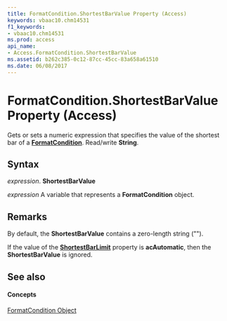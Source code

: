 ```yaml
---
title: FormatCondition.ShortestBarValue Property (Access)
keywords: vbaac10.chm14531
f1_keywords:
- vbaac10.chm14531
ms.prod: access
api_name:
- Access.FormatCondition.ShortestBarValue
ms.assetid: b262c385-0c12-87cc-45cc-83a658a61510
ms.date: 06/08/2017
---
```



# FormatCondition.ShortestBarValue Property (Access)

Gets or sets a numeric expression that specifies the value of the shortest bar of a **[FormatCondition](formatcondition-object-access.md)**. Read/write **String**.


## Syntax

 _expression_. **ShortestBarValue**

 _expression_ A variable that represents a **FormatCondition** object.


## Remarks

By default, the **ShortestBarValue** contains a zero-length string ("").

If the value of the **[ShortestBarLimit](formatcondition-shortestbarlimit-property-access.md)** property is **acAutomatic**, then the **ShortestBarValue** is ignored.


## See also


#### Concepts


[FormatCondition Object](formatcondition-object-access.md)

